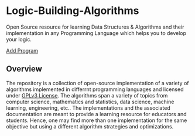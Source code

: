 # Logic-Building-Algorithms
Open Source resource for learning Data Structures &amp; Algorithms and their implementation in any Programming Language which helps you to develop your logic.

[Add Program](https://github.com/onkardighe/Logic-Building-Algorithms/projects/1#card-59581971)

## Overview

The repository is a collection of open-source implementation of a variety of algorithms implemented in differrnt programming languages and licensed under [GPLv3 License](https://github.com/TheAlgorithms/C/blob/master/LICENSE). The algorithms span a variety of topics from computer science, mathematics and statistics, data science, machine learning, engineering, etc.. The implementations and the associated documentation are meant to provide a learning resource for educators and students. Hence, one may find more than one implementation for the same objective but using a different algorithm strategies and optimizations.
